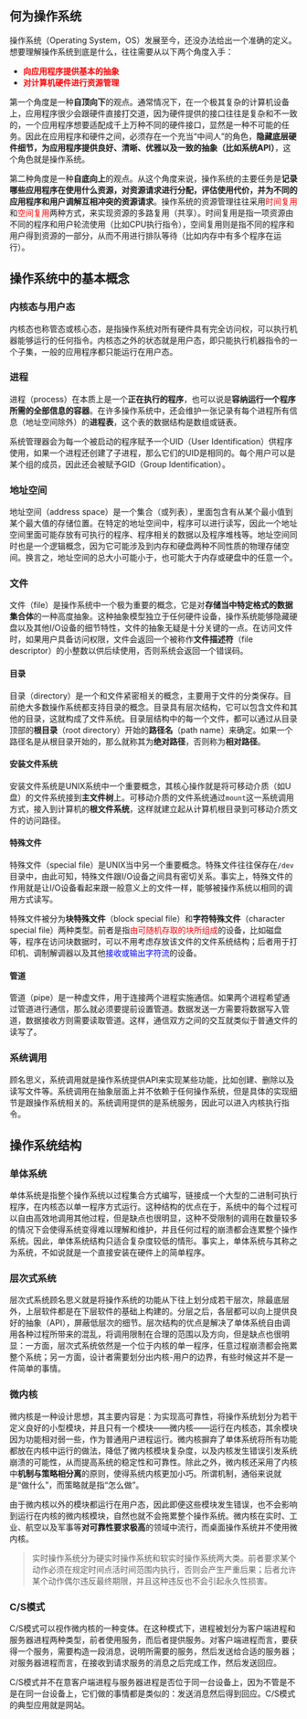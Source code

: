 ## 何为操作系统

操作系统（Operating System，OS）发展至今，还没办法给出一个准确的定义。想要理解操作系统到底是什么，往往需要从以下两个角度入手：

+ **<font color=red>向应用程序提供基本的抽象</font>**
+ **<font color=red>对计算机硬件进行资源管理</font>**

第一个角度是一种**自顶向下**的观点。通常情况下，在一个极其复杂的计算机设备上，应用程序很少会跟硬件直接打交道，因为硬件提供的接口往往是复杂和不一致的，一个应用程序想要适配成千上万种不同的硬件接口，显然是一种不可能的任务。因此在应用程序和硬件之间，必须存在一个充当“中间人”的角色，**隐藏底层硬件细节，为应用程序提供良好、清晰、优雅以及一致的抽象（比如系统API）**，这个角色就是操作系统。

第二种角度是一种**自底向上**的观点。从这个角度来说，操作系统的主要任务是**记录哪些应用程序在使用什么资源，对资源请求进行分配，评估使用代价，并为不同的应用程序和用户调解互相冲突的资源请求**。操作系统的资源管理往往采用<font color=red>时间复用</font>和<font color=red>空间复用</font>两种方式，来实现资源的多路复用（共享）。时间复用是指一项资源由不同的程序和用户轮流使用（比如CPU执行指令），空间复用则是指不同的程序和用户得到资源的一部分，从而不用进行排队等待（比如内存中有多个程序在运行）。

## 操作系统中的基本概念

### 内核态与用户态

内核态也称管态或核心态，是指操作系统对所有硬件具有完全访问权，可以执行机器能够运行的任何指令。内核态之外的状态就是用户态，即只能执行机器指令的一个子集，一般的应用程序都只能运行在用户态。

### 进程

进程（process）在本质上是一个**正在执行的程序**，也可以说是**容纳运行一个程序所需的全部信息的容器**。在许多操作系统中，还会维护一张记录有每个进程所有信息（地址空间除外）的**进程表**，这个表的数据结构是数组或链表。

系统管理器会为每一个被启动的程序赋予一个UID（User Identification）供程序使用，如果一个进程还创建了子进程，那么它们的UID是相同的。每个用户可以是某个组的成员，因此还会被赋予GID（Group Identification）。

### 地址空间

地址空间（address space）是一个集合（或列表），里面包含有从某个最小值到某个最大值的存储位置。在特定的地址空间中，程序可以进行读写，因此一个地址空间里面可能存放有可执行的程序、程序相关的数据以及程序堆栈等。地址空间同时也是一个逻辑概念，因为它可能涉及到内存和硬盘两种不同性质的物理存储空间。换言之，地址空间的总大小可能小于，也可能大于内存或硬盘中的任意一个。

### 文件

文件（file）是操作系统中一个极为重要的概念，它是对**存储当中特定格式的数据集合体**的一种高度抽象。这种抽象模型独立于任何硬件设备，操作系统能够隐藏硬盘以及其他I/O设备的细节特性，文件的抽象无疑是十分关键的一点。在访问文件时，如果用户具备访问权限，文件会返回一个被称作**文件描述符**（file descriptor）的小整数以供后续使用，否则系统会返回一个错误码。

#### 目录

目录（directory）是一个和文件紧密相关的概念，主要用于文件的分类保存。目前绝大多数操作系统都支持目录的概念。目录具有层次结构，它可以包含文件和其他的目录，这就构成了文件系统。目录层结构中的每一个文件，都可以通过从目录顶部的**根目录**（root directory）开始的**路径名**（path name）来确定。如果一个路径名是从根目录开始的，那么就称其为**绝对路径**，否则称为**相对路径**。

#### 安装文件系统

安装文件系统是UNIX系统中一个重要概念，其核心操作就是将可移动介质（如U盘）的文件系统接到**主文件树**上。可移动介质的文件系统通过`mount`这一系统调用方式，接入到计算机的**根文件系统**，这样就建立起从计算机根目录到可移动介质文件的访问路径。

#### 特殊文件

特殊文件（special file）是UNIX当中另一个重要概念。特殊文件往往保存在`/dev`目录中，由此可知，特殊文件跟I/O设备之间具有密切关系。事实上，特殊文件的作用就是让I/O设备看起来跟一般意义上的文件一样，能够被操作系统以相同的调用方式读写。

特殊文件被分为**块特殊文件**（block special file）和**字符特殊文件**（character special file）两种类型。前者是指<font color=red>由可随机存取的块所组成</font>的设备，比如磁盘等，程序在访问块数据时，可以不用考虑存放该文件的文件系统结构；后者用于打印机、调制解调器以及其他<font color=blue>接收或输出字符流</font>的设备。

#### 管道

管道（pipe）是一种虚文件，用于连接两个进程实施通信。如果两个进程希望通过管道进行通信，那么就必须要提前设置管道。数据发送一方需要将数据写入管道，数据接收方则需要读取管道。这样，通信双方之间的交互就类似于普通文件的读写了。

### 系统调用

顾名思义，系统调用就是操作系统提供API来实现某些功能，比如创建、删除以及读写文件等。系统调用在抽象层面上并不依赖于任何操作系统，但是具体的实现细节是跟操作系统相关的。系统调用提供的是系统服务，因此可以进入内核执行指令。

## 操作系统结构

### 单体系统

单体系统是指整个操作系统以过程集合方式编写，链接成一个大型的二进制可执行程序，在内核态以单一程序方式运行。这种结构的优点在于，系统中的每个过程可以自由高效地调用其他过程，但是缺点也很明显，这种不受限制的调用在数量较多的情况下会使得系统变得难以理解和维护，并且任何过程的崩溃都会连累整个操作系统。因此，单体系统结构只适合复杂度较低的情形。事实上，单体系统与其称之为系统，不如说就是一个直接安装在硬件上的简单程序。

### 层次式系统

层次式系统顾名思义就是将操作系统的功能从下往上划分成若干层次，除最底层外，上层软件都是在下层软件的基础上构建的。分层之后，各层都可以向上提供良好的抽象（API），屏蔽低层次的细节。层次结构的优点是解决了单体系统自由调用各种过程所带来的混乱，将调用限制在合理的范围以及方向，但是缺点也很明显：一方面，层次式系统依然是一个位于内核的单一程序，任意过程崩溃都会拖累整个系统；另一方面，设计者需要划分出内核-用户的边界，有些时候这并不是一件简单的事情。

### 微内核

微内核是一种设计思想，其主要内容是：为实现高可靠性，将操作系统划分为若干定义良好的小型模块，并且只有一个模块——微内核——运行在内核态，其余模块因为功能相对弱一些，作为普通用户进程运行。微内核摒弃了单体系统将所有功能都放在内核中运行的做法，降低了微内核模块复杂度，以及内核发生错误引发系统崩溃的可能性，从而提高系统的稳定性和可靠性。除此之外，微内核还采用了内核中**机制与策略相分离**的原则，使得系统内核更加小巧。所谓机制，通俗来说就是“做什么”，而策略就是指“怎么做”。

由于微内核以外的模块都运行在用户态，因此即便这些模块发生错误，也不会影响到运行在内核的微内核模块，自然也就不会拖累整个操作系统。微内核在实时、工业、航空以及军事等**对可靠性要求极高**的领域中流行，而桌面操作系统并不使用微内核。

> 实时操作系统分为硬实时操作系统和软实时操作系统两大类。前者要求某个动作必须在规定时间点活时间范围内执行，否则会产生严重后果；后者允许某个动作偶尔违反最终期限，并且这种违反也不会引起永久性损害。

### C/S模式

C/S模式可以视作微内核的一种变体。在这种模式下，进程被划分为客户端进程和服务器进程两种类型，前者使用服务，而后者提供服务。对客户端进程而言，要获得一个服务，需要构造一段消息，说明所需要的服务，然后发送给合适的服务器；对服务器进程而言，在接收到请求服务的消息之后完成工作，然后发送回应。

C/S模式并不在意客户端进程与服务器进程是否位于同一台设备上，因为不管是不是在同一台设备上，它们做的事情都是类似的：发送消息然后得到回应。C/S模式的典型应用就是网站。

